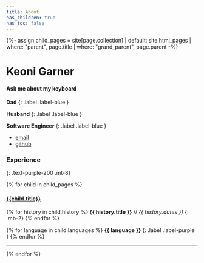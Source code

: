 ```yaml
---
title: About
has_children: true
has_toc: false
---
```

{%- assign child_pages = site[page.collection]
 | default: site.html_pages
 | where: "parent", page.title
 | where: "grand_parent", page.parent -%}

# Keoni Garner
#### Ask me about my keyboard

**Dad**
{: .label .label-blue }

**Husband**
{: .label .label-blue }

**Software Engineer**
{: .label .label-blue }

- [email](mailto:keoni_garner@yahoo.com)
- [github](https://github.com/ObiWanKeoni)
<a href="mailto:keoni_garner@yahoo.com">
  <i class="fa fa-envelope"></i>
</a>

### Experience
{: .text-purple-200 .mt-8}

{% for child in child_pages %}

#### [{{child.title}}]({{child.url}})

{% for history in child.history %}
**{{ history.title }}** // _{{ history.dates }}_
{: .mb-2}
{% endfor %}

{% for language in child.languages %}
**{{ language }}**
{: .label .label-purple }
{% endfor %}
- - -
{% endfor %}